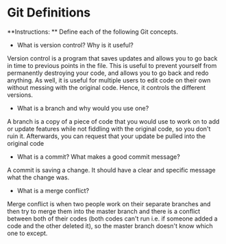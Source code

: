 # Git Definitions

**Instructions: ** Define each of the following Git concepts.

* What is version control?  Why is it useful?

Version control is a program that saves updates and allows you to go back in time to previous points in the file. This is useful to prevent yourself from permanently destroying your code, and allows you to go back and redo anything. As well, it is useful for multiple users to edit code on their own without messing with the original code. Hence, it controls the different versions.

* What is a branch and why would you use one?

A branch is a copy of a piece of code that you would use to work on to add or update features while not fiddling with the original code, so you don't ruin it. Afterwards, you can request that your update be pulled into the original code

* What is a commit? What makes a good commit message?

A commit is saving a change. It should have a clear and specific message what the change was.

* What is a merge conflict?

Merge conflict is when two people work on their separate branches and then try to merge them into the master branch and there is a conflict between both of their codes (both codes can't run i.e. if someone added a code and the other deleted it), so the master branch doesn't know which one to except. 